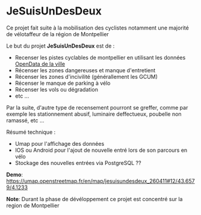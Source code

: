 # JeSuisUnDesDeux

Ce projet fait suite à la mobilisation des cyclistes notamment une majorité de vélotaffeur de la région de Montpellier


Le but du projet **JeSuisUnDesDeux** est de :

- Recenser les pistes cyclables de montpellier en utilisant les données [OpenData de la ville](http://data.montpellier3m.fr/dataset/pistes-cyclables-ville-de-montpellier)
- Récenser les zones dangereuses et manque d'entretient
- Récenser les zones d'incivilité (générallement les GCUM)
- Récenser le manque de parking à vélo
- Récenser les vols ou dégradation
- etc ...
 

Par la suite, d'autre type de recensement pourront se greffer, comme par exemple les stationnement abusif, luminaire deffectueux, poubelle non ramassé, etc ...

Résumé technique :
- Umap pour l'affichage des données
- IOS ou Android pour l'ajout de nouvelle entré lors de son parcours en vélo
- Stockage des nouvelles entrées via PostgreSQL ??


**Demo**: https://umap.openstreetmap.fr/en/map/jesuisundesdeux_260411#12/43.6579/4.1233

**Note**: Durant la phase de dévéloppement ce projet est concentré sur la region de Montpellier